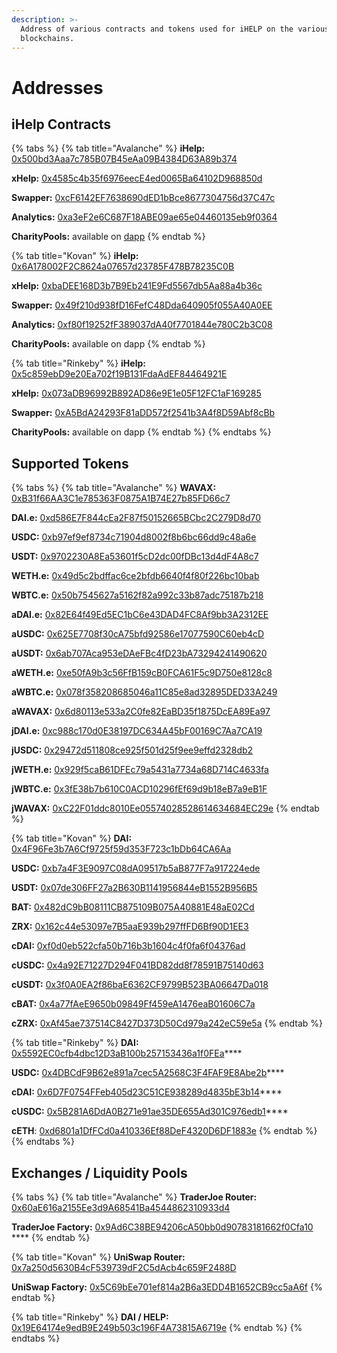 ```yaml
---
description: >-
  Address of various contracts and tokens used for iHELP on the various deployed
  blockchains.
---
```


# Addresses

## iHelp Contracts

{% tabs %}
{% tab title="Avalanche" %}
**iHelp:** [0x500bd3Aaa7c785B07B45eAa09B4384D63A89b374](https://snowtrace.io/address/0x500bd3Aaa7c785B07B45eAa09B4384D63A89b374)

**xHelp:** [0x4585c4b35f6976eecE4ed0065Ba64102D968850d](https://snowtrace.io/address/0x4585c4b35f6976eecE4ed0065Ba64102D968850d)

**Swapper:** [0xcF6142EF7638690dED1bBce8677304756d37C47c](https://snowtrace.io/address/0xcF6142EF7638690dED1bBce8677304756d37C47c)

**Analytics:** [0xa3eF2e6C687F18ABE09ae65e04460135eb9f0364](https://snowtrace.io/address/0xa3eF2e6C687F18ABE09ae65e04460135eb9f0364)

**CharityPools:** available on [dapp](https://app.ihelp.finance)
{% endtab %}

{% tab title="Kovan" %}
**iHelp:** [0x6A178002F2C8624a07657d23785F478B78235C0B](https://kovan.etherscan.io/address/0x6A178002F2C8624a07657d23785F478B78235C0B)&#x20;

**xHelp:** [0xbaDEE168D3b7B9Eb241E9Fd5567db5Aa88a4b36c](https://kovan.etherscan.io/address/0xbaDEE168D3b7B9Eb241E9Fd5567db5Aa88a4b36c)&#x20;

**Swapper:** [0x49f210d938fD16FefC48Dda640905f055A40A0EE](https://kovan.etherscan.io/address/0x49f210d938fD16FefC48Dda640905f055A40A0EE)&#x20;

**Analytics:** [0xf80f19252fF389037dA40f7701844e780C2b3C08](https://kovan.etherscan.io/address/0xf80f19252fF389037dA40f7701844e780C2b3C08)

**CharityPools:** available on dapp
{% endtab %}

{% tab title="Rinkeby" %}
**iHelp:** [0x5c859ebD9e20Ea702f19B131FdaAdEF84464921E](https://rinkeby.etherscan.io/address/0x5c859ebD9e20Ea702f19B131FdaAdEF84464921E)

**xHelp:** [0x073aDB96992B892AD86e9E1e05F12FC1aF169285](https://rinkeby.etherscan.io/address/0x073aDB96992B892AD86e9E1e05F12FC1aF169285)

**Swapper:** [0xA5BdA24293F81aDD572f2541b3A4f8D59Abf8cBb](https://rinkeby.etherscan.io/address/0xA5BdA24293F81aDD572f2541b3A4f8D59Abf8cBb)

**CharityPools:** available on dapp
{% endtab %}
{% endtabs %}

## Supported Tokens

{% tabs %}
{% tab title="Avalanche" %}
**WAVAX:** [0xB31f66AA3C1e785363F0875A1B74E27b85FD66c7](https://snowtrace.io/address/0xB31f66AA3C1e785363F0875A1B74E27b85FD66c7)

**DAI.e:** [0xd586E7F844cEa2F87f50152665BCbc2C279D8d70](https://snowtrace.io/address/0xd586E7F844cEa2F87f50152665BCbc2C279D8d70)

**USDC:** [0xb97ef9ef8734c71904d8002f8b6bc66dd9c48a6e](https://snowtrace.io/address/0xb97ef9ef8734c71904d8002f8b6bc66dd9c48a6e)

**USDT:** [0x9702230A8Ea53601f5cD2dc00fDBc13d4dF4A8c7](https://snowtrace.io/address/0x9702230A8Ea53601f5cD2dc00fDBc13d4dF4A8c7)

**WETH.e:** [0x49d5c2bdffac6ce2bfdb6640f4f80f226bc10bab](https://snowtrace.io/address/0x49d5c2bdffac6ce2bfdb6640f4f80f226bc10bab)

**WBTC.e:** [0x50b7545627a5162f82a992c33b87adc75187b218](https://snowtrace.io/address/0x50b7545627a5162f82a992c33b87adc75187b218)



**aDAI.e:** [0x82E64f49Ed5EC1bC6e43DAD4FC8Af9bb3A2312EE](https://snowtrace.io/address/0x82E64f49Ed5EC1bC6e43DAD4FC8Af9bb3A2312EE)

**aUSDC:** [0x625E7708f30cA75bfd92586e17077590C60eb4cD](https://snowtrace.io/address/0x625E7708f30cA75bfd92586e17077590C60eb4cD)

**aUSDT:** [0x6ab707Aca953eDAeFBc4fD23bA73294241490620](https://snowtrace.io/address/0x6ab707Aca953eDAeFBc4fD23bA73294241490620)

**aWETH.e:** [0xe50fA9b3c56FfB159cB0FCA61F5c9D750e8128c8](https://snowtrace.io/address/0xe50fA9b3c56FfB159cB0FCA61F5c9D750e8128c8)

**aWBTC.e:** [0x078f358208685046a11C85e8ad32895DED33A249](https://snowtrace.io/address/0x078f358208685046a11C85e8ad32895DED33A249)

**aWAVAX:** [0x6d80113e533a2C0fe82EaBD35f1875DcEA89Ea97](https://snowtrace.io/address/0x6d80113e533a2C0fe82EaBD35f1875DcEA89Ea97)



**jDAI.e:** [0xc988c170d0E38197DC634A45bF00169C7Aa7CA19](https://snowtrace.io/address/0xc988c170d0E38197DC634A45bF00169C7Aa7CA19)

**jUSDC:** [0x29472d511808ce925f501d25f9ee9effd2328db2](https://snowtrace.io/address/0x29472d511808ce925f501d25f9ee9effd2328db2)

**jWETH.e:** [0x929f5caB61DFEc79a5431a7734a68D714C4633fa](https://snowtrace.io/address/0x929f5caB61DFEc79a5431a7734a68D714C4633fa)

**jWBTC.e:** [0x3fE38b7b610C0ACD10296fEf69d9b18eB7a9eB1F](https://snowtrace.io/address/0x3fE38b7b610C0ACD10296fEf69d9b18eB7a9eB1F)

**jWAVAX:** [0xC22F01ddc8010Ee05574028528614634684EC29e](https://snowtrace.io/address/0xC22F01ddc8010Ee05574028528614634684EC29e)
{% endtab %}

{% tab title="Kovan" %}
**DAI:** [0x4F96Fe3b7A6Cf9725f59d353F723c1bDb64CA6Aa](https://kovan.etherscan.io/address/0x4F96Fe3b7A6Cf9725f59d353F723c1bDb64CA6Aa)

**USDC:** [0xb7a4F3E9097C08dA09517b5aB877F7a917224ede](https://kovan.etherscan.io/address/0xb7a4F3E9097C08dA09517b5aB877F7a917224ede)

**USDT:** [0x07de306FF27a2B630B1141956844eB1552B956B5](https://kovan.etherscan.io/address/0x07de306FF27a2B630B1141956844eB1552B956B5)

**BAT:** [0x482dC9bB08111CB875109B075A40881E48aE02Cd](https://kovan.etherscan.io/address/0x482dC9bB08111CB875109B075A40881E48aE02Cd)

**ZRX:** [0x162c44e53097e7B5aaE939b297ffFD6Bf90D1EE3](https://kovan.etherscan.io/address/0x162c44e53097e7B5aaE939b297ffFD6Bf90D1EE3)

**cDAI:** [0xf0d0eb522cfa50b716b3b1604c4f0fa6f04376ad](https://kovan.etherscan.io/address/0xf0d0eb522cfa50b716b3b1604c4f0fa6f04376ad)

**cUSDC:** [0x4a92E71227D294F041BD82dd8f78591B75140d63](https://kovan.etherscan.io/address/0x4a92e71227d294f041bd82dd8f78591b75140d63)

**cUSDT:** [0x3f0A0EA2f86baE6362CF9799B523BA06647Da018](https://kovan.etherscan.io/address/0x3f0A0EA2f86baE6362CF9799B523BA06647Da018)

**cBAT:** [0x4a77fAeE9650b09849Ff459eA1476eaB01606C7a](https://kovan.etherscan.io/address/0x4a77fAeE9650b09849Ff459eA1476eaB01606C7a)

**cZRX:** [0xAf45ae737514C8427D373D50Cd979a242eC59e5a](https://kovan.etherscan.io/address/0xAf45ae737514C8427D373D50Cd979a242eC59e5a)
{% endtab %}

{% tab title="Rinkeby" %}
**DAI:** [0x5592EC0cfb4dbc12D3aB100b257153436a1f0FEa](https://rinkeby.etherscan.io/address/0x5592EC0cfb4dbc12D3aB100b257153436a1f0FEa)****

**USDC:** [0x4DBCdF9B62e891a7cec5A2568C3F4FAF9E8Abe2b](https://rinkeby.etherscan.io/address/0x4DBCdF9B62e891a7cec5A2568C3F4FAF9E8Abe2b)****

**cDAI:** [0x6D7F0754FFeb405d23C51CE938289d4835bE3b14](https://rinkeby.etherscan.io/address/0x6D7F0754FFeb405d23C51CE938289d4835bE3b14)****

**cUSDC:** [0x5B281A6DdA0B271e91ae35DE655Ad301C976edb1](https://rinkeby.etherscan.io/address/0x5B281A6DdA0B271e91ae35DE655Ad301C976edb1)****

**cETH**: [0xd6801a1DfFCd0a410336Ef88DeF4320D6DF1883e](https://rinkeby.etherscan.io/address/0xd6801a1DfFCd0a410336Ef88DeF4320D6DF1883e)
{% endtab %}
{% endtabs %}

## Exchanges / Liquidity Pools

{% tabs %}
{% tab title="Avalanche" %}
**TraderJoe Router:** [0x60aE616a2155Ee3d9A68541Ba4544862310933d4](https://snowtrace.io/address/0x60aE616a2155Ee3d9A68541Ba4544862310933d4)

**TraderJoe Factory:** [0x9Ad6C38BE94206cA50bb0d90783181662f0Cfa10](https://snowtrace.io/address/0x9Ad6C38BE94206cA50bb0d90783181662f0Cfa10) ****&#x20;
{% endtab %}

{% tab title="Kovan" %}
**UniSwap Router:** [0x7a250d5630B4cF539739dF2C5dAcb4c659F2488D](https://kovan.etherscan.io/address/0x7a250d5630B4cF539739dF2C5dAcb4c659F2488D)

**UniSwap Factory:** [0x5C69bEe701ef814a2B6a3EDD4B1652CB9cc5aA6f](https://kovan.etherscan.io/address/0x5C69bEe701ef814a2B6a3EDD4B1652CB9cc5aA6f)
{% endtab %}

{% tab title="Rinkeby" %}
**DAI / HELP:** [0x19E64174e9edB9E249b503c196F4A73815A6719e](https://rinkeby.etherscan.io/address/0x19E64174e9edB9E249b503c196F4A73815A6719e)
{% endtab %}
{% endtabs %}
